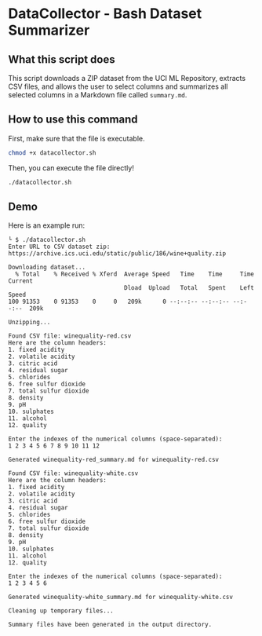 # DataCollector - Bash Dataset Summarizer

## What this script does
This script downloads a ZIP dataset from the UCI ML Repository, extracts CSV files, and allows the user to select columns and summarizes all selected columns in a Markdown file called `summary.md`.

## How to use this command
First, make sure that the file is executable.
```bash
chmod +x datacollector.sh
```

Then, you can execute the file directly!
```bash
./datacollector.sh
```

## Demo
Here is an example run:
```
└ $ ./datacollector.sh
Enter URL to CSV dataset zip:
https://archive.ics.uci.edu/static/public/186/wine+quality.zip

Downloading dataset...
  % Total    % Received % Xferd  Average Speed   Time    Time     Time  Current
                                 Dload  Upload   Total   Spent    Left  Speed
100 91353    0 91353    0     0   209k      0 --:--:-- --:--:-- --:--:--  209k

Unzipping...

Found CSV file: winequality-red.csv
Here are the column headers:
1. fixed acidity
2. volatile acidity
3. citric acid
4. residual sugar
5. chlorides
6. free sulfur dioxide
7. total sulfur dioxide
8. density
9. pH
10. sulphates
11. alcohol
12. quality

Enter the indexes of the numerical columns (space-separated):
1 2 3 4 5 6 7 8 9 10 11 12

Generated winequality-red_summary.md for winequality-red.csv

Found CSV file: winequality-white.csv
Here are the column headers:
1. fixed acidity
2. volatile acidity
3. citric acid
4. residual sugar
5. chlorides
6. free sulfur dioxide
7. total sulfur dioxide
8. density
9. pH
10. sulphates
11. alcohol
12. quality

Enter the indexes of the numerical columns (space-separated):
1 2 3 4 5 6

Generated winequality-white_summary.md for winequality-white.csv

Cleaning up temporary files...

Summary files have been generated in the output directory.
```